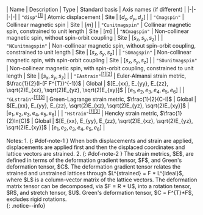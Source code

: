 | Name | Description | Type | Standard basis | Axis names (if different) |
|-|-|-|-|
| `"disp"`<sup>[[1]](#dof-note-1)</sup> | Atomic displacement | Site | $[d_x, d_y, d_z]$ |
| `"Cmagspin"` | Collinear magnetic spin | Site | $[m]$ |
| `"Cunitmagspin"` | Collinear magnetic spin, constrained to unit length | Site | $[m]$ |
| `"NCmagspin"` | Non-collinear magnetic spin, without spin-orbit coupling | Site |  $[s_x, s_y, s_z]$ |
| `"NCunitmagspin"` | Non-collinear magnetic spin, without spin-orbit coupling, constrained to unit length | Site | $[s_x, s_y, s_z]$ |
| `"SOmagspin"` | Non-collinear magnetic spin, with spin-orbit coupling | Site | $[s_x, s_y, s_z]$ |
| `"SOunitmagspin"` | Non-collinear magnetic spin, with spin-orbit coupling, constrained to unit length | Site | $[s_x, s_y, s_z]$ |
| `"EAstrain"`<sup>[[1]](#dof-note-1)</sup><sup>[[2]](#dof-note-2)</sup> | Euler-Almansi strain metric, $\frac{1}{2}(I-(F F^{T})^{-1})$ | Global | $[E_{xx}, E_{yy}, E_{zz}, \sqrt(2)E_{xz}, \sqrt(2)E_{yz}, \sqrt(2)E_{xy}]$ | $[e_1, e_2, e_3, e_4, e_5, e_6]$ |
| `"GLstrain"`<sup>[[1]](#dof-note-1)</sup><sup>[[2]](#dof-note-2)</sup> | Green-Lagrange strain metric, $\frac{1}{2}(C-I)$ | Global | $[E_{xx}, E_{yy}, E_{zz}, \sqrt(2)E_{xz}, \sqrt(2)E_{yz}, \sqrt(2)E_{xy}]$ | $[e_1, e_2, e_3, e_4, e_5, e_6]$ |
| `"Hstrain"`<sup>[[1]](#dof-note-1)</sup><sup>[[2]](#dof-note-2)</sup> | Hencky strain metric, $\frac{1}{2}ln(C)$ | Global | $[E_{xx}, E_{yy}, E_{zz}, \sqrt(2)E_{xz}, \sqrt(2)E_{yz}, \sqrt(2)E_{xy}]$ | $[e_1, e_2, e_3, e_4, e_5, e_6]$ |

<div>
Notes:
1. {: #dof-note-1 } When both displacements and strain are applied, displacements are applied first and then the displaced coordinates and lattice vectors are strained.
2. {: #dof-note-2 } The strain metrics, $E$, are defined in terms of the deformation gradient tensor, $F$, and Green's deformation tensor, $C$. The deformation gradient tensor relates the strained and unstrained lattices through $L^{strained} = F * L^{ideal}$, where $L$ is a column-vector matrix of the lattice vectors. The deformation matrix tensor can be decomposed, via $F = R * U$, into a rotation tensor, $R$, and stretch tensor, $U$. Green's deformation tensor, $C = F^{T}*F$, excludes rigid rotations.
</div>
{: .notice--info}
